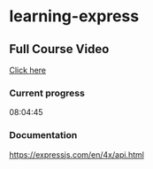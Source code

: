 # learning-express
 
## Full Course Video
[Click here](https://www.youtube.com/watch?v=Oe421EPjeBE&ab_channel=freeCodeCamp.org)

### Current progress

08:04:45

### Documentation

https://expressjs.com/en/4x/api.html
